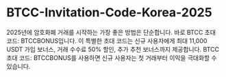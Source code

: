 # BTCC-Invitation-Code-Korea-2025
2025년에 암호화폐 거래를 시작하는 가장 좋은 방법은 단순합니다. 바로 BTCC 초대 코드: BTCCBONUS입니다. 이 특별한 초대 코드는 신규 사용자에게 최대 11,000 USDT 가입 보너스, 거래 수수료 50% 할인, 추가 추천 보너스까지 제공합니다. BTCC 초대 코드: BTCCBONUS를 사용하면 신규 사용자는 첫 거래부터 이익을 극대화할 수 있습니다.

